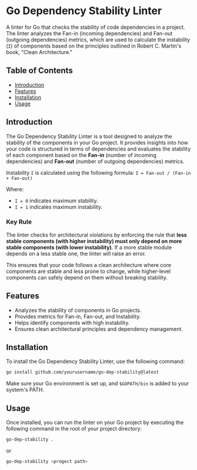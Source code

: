 # Go Dependency Stability Linter

A linter for Go that checks the stability of code dependencies in a project. The linter analyzes the Fan-in (incoming dependencies) and Fan-out (outgoing dependencies) metrics, which are used to calculate the instability (`I`) of components based on the principles outlined in Robert C. Martin's book, "Clean Architecture."

## Table of Contents
- [Introduction](#introduction)
- [Features](#features)
- [Installation](#installation)
- [Usage](#usage)

## Introduction

The Go Dependency Stability Linter is a tool designed to analyze the stability of the components in your Go project. It provides insights into how your code is structured in terms of dependencies and evaluates the stability of each component based on the **Fan-in** (number of incoming dependencies) and **Fan-out** (number of outgoing dependencies) metrics.

Instability `I` is calculated using the following formula:
`I = Fan-out / (Fan-in + Fan-out)`

Where:
- `I = 0` indicates maximum stability.
- `I = 1` indicates maximum instability.

### Key Rule

The linter checks for architectural violations by enforcing the rule that **less stable components (with higher instability) must only depend on more stable components (with lower instability)**. If a more stable module depends on a less stable one, the linter will raise an error.

This ensures that your code follows a clean architecture where core components are stable and less prone to change, while higher-level components can safely depend on them without breaking stability.


## Features

- Analyzes the stability of components in Go projects.
- Provides metrics for Fan-in, Fan-out, and Instability.
- Helps identify components with high instability.
- Ensures clean architectural principles and dependency management.

## Installation

To install the Go Dependency Stability Linter, use the following command:

```bash
go install github.com/yourusername/go-dep-stability@latest
```

Make sure your Go environment is set up, and `$GOPATH/bin` is added to your system's PATH.

## Usage
Once installed, you can run the linter on your Go project by executing the following command in the root of your project directory:

```bash
go-dep-stability .
```
or
```bash
go-dep-stability <progect path>
```